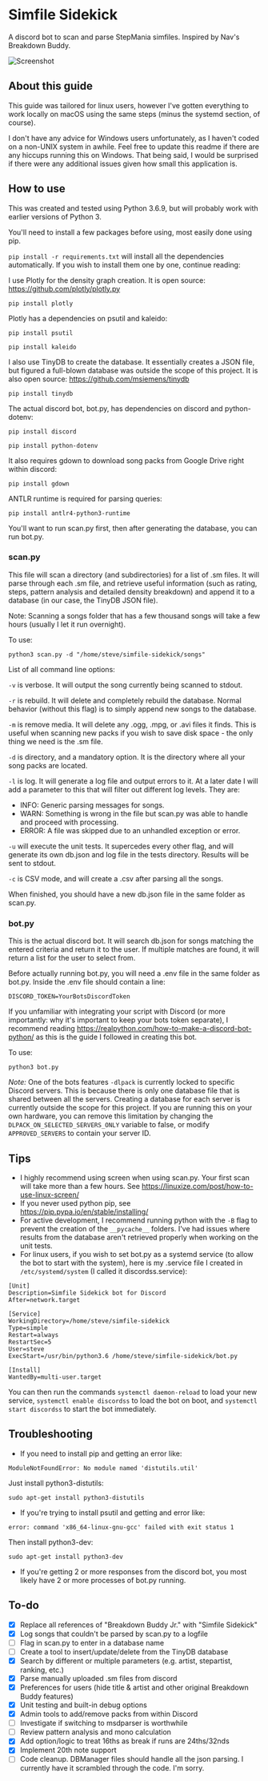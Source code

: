 # Simfile Sidekick

A discord bot to scan and parse StepMania simfiles. Inspired by Nav's Breakdown Buddy.

![Screenshot](images/screenshot.png)

## About this guide

This guide was tailored for linux users, however I've gotten everything to work locally on macOS using the same steps (minus the systemd section, of course).

I don't have any advice for Windows users unfortunately, as I haven't coded on a non-UNIX system in awhile. Feel free to update this readme if there are any hiccups running this on Windows. That being said, I would be surprised if there were any additional issues given how small this application is.

## How to use

This was created and tested using Python 3.6.9, but will probably work with earlier versions of Python 3.

You'll need to install a few packages before using, most easily done using pip.

`pip install -r requirements.txt` will install all the dependencies automatically. If you wish to install them one by one, continue reading:

I use Plotly for the density graph creation. It is open source:
https://github.com/plotly/plotly.py

`pip install plotly`

Plotly has a dependencies on psutil and kaleido:

`pip install psutil`

`pip install kaleido`

I also use TinyDB to create the database. It essentially creates a JSON file, but figured a full-blown database was outside the scope of this project. It is also open source:
https://github.com/msiemens/tinydb

`pip install tinydb`

The actual discord bot, bot.py, has dependencies on discord and python-dotenv:

`pip install discord`

`pip install python-dotenv`

It also requires gdown to download song packs from Google Drive right within discord:

`pip install gdown`

ANTLR runtime is required for parsing queries:

`pip install antlr4-python3-runtime`

You'll want to run scan.py first, then after generating the database, you can run bot.py.

### scan.py

This file will scan a directory (and subdirectories) for a list of .sm files. It will parse through each .sm file, and retrieve useful information (such as rating, steps, pattern analysis and detailed density breakdown) and append it to a database (in our case, the TinyDB JSON file).

Note: Scanning a songs folder that has a few thousand songs will take a few hours (usually I let it run overnight).

To use:

`python3 scan.py -d "/home/steve/simfile-sidekick/songs"`

List of all command line options:

`-v` is verbose. It will output the song currently being scanned to stdout.

`-r` is rebuild. It will delete and completely rebuild the database. Normal behavior (without this flag) is to simply append new songs to the database.

`-m` is remove media. It will delete any .ogg, .mpg, or .avi files it finds. This is useful when scanning new packs if you wish to save disk space - the only thing we need is the .sm file.

`-d` is directory, and a mandatory option. It is the directory where all your song packs are located.

`-l` is log. It will generate a log file and output errors to it. At a later date I will add a parameter to this that will filter out different log levels. They are:

- INFO: Generic parsing messages for songs.
- WARN: Something is wrong in the file but scan.py was able to handle and proceed with processing.
- ERROR: A file was skipped due to an unhandled exception or error.

`-u` will execute the unit tests. It supercedes every other flag, and will generate its own db.json and log file in the tests directory. Results will be sent to stdout.

`-c` is CSV mode, and will create a .csv after parsing all the songs.

When finished, you should have a new db.json file in the same folder as scan.py.

### bot.py

This is the actual discord bot. It will search db.json for songs matching the entered criteria and return it to the user. If multiple matches are found, it will return a list for the user to select from.

Before actually running bot.py, you will need a .env file in the same folder as bot.py. Inside the .env file should contain a line:

`DISCORD_TOKEN=YourBotsDiscordToken`

If you unfamiliar with integrating your script with Discord (or more importantly: why it's important to keep your bots token separate), I recommend reading https://realpython.com/how-to-make-a-discord-bot-python/ as this is the guide I followed in creating this bot.

To use:

`python3 bot.py`

_Note:_ One of the bots features `-dlpack` is currently locked to specific Discord servers. This is because there is only one database file that is shared between all the servers. Creating a database for each server is currently outside the scope for this project. If you are running this on your own hardware, you can remove this limitation by changing the `DLPACK_ON_SELECTED_SERVERS_ONLY` variable to false, or modify `APPROVED_SERVERS` to contain your server ID.

## Tips

- I highly recommend using screen when using scan.py. Your first scan will take more than a few hours. See https://linuxize.com/post/how-to-use-linux-screen/
- If you never used python pip, see https://pip.pypa.io/en/stable/installing/
- For active development, I recommend running python with the `-B` flag to prevent the creation of the `__pycache__` folders. I've had issues where results from the database aren't retrieved properly when working on the unit tests.
- For linux users, if you wish to set bot.py as a systemd service (to allow the bot to start with the system), here is my .service file I created in `/etc/systemd/system` (I called it discordss.service):

```
[Unit]
Description=Simfile Sidekick bot for Discord
After=network.target

[Service]
WorkingDirectory=/home/steve/simfile-sidekick
Type=simple
Restart=always
RestartSec=5
User=steve
ExecStart=/usr/bin/python3.6 /home/steve/simfile-sidekick/bot.py

[Install]
WantedBy=multi-user.target
```

You can then run the commands `systemctl daemon-reload` to load your new service, `systemctl enable discordss` to load the bot on boot, and `systemctl start discordss` to start the bot immediately.

## Troubleshooting

- If you need to install pip and getting an error like:

`ModuleNotFoundError: No module named 'distutils.util'`

Just install python3-distutils:

`sudo apt-get install python3-distutils`

- If you're trying to install psutil and getting and error like:

`error: command 'x86_64-linux-gnu-gcc' failed with exit status 1`

Then install python3-dev:

`sudo apt-get install python3-dev`

- If you're getting 2 or more responses from the discord bot, you most likely have 2 or more processes of bot.py running.

## To-do

- [x] Replace all references of "Breakdown Buddy Jr." with "Simfile Sidekick"
- [x] Log songs that couldn't be parsed by scan.py to a logfile
- [ ] Flag in scan.py to enter in a database name
- [ ] Create a tool to insert/update/delete from the TinyDB database
- [x] Search by different or multiple parameters (e.g. artist, stepartist, ranking, etc.)
- [x] Parse manually uploaded .sm files from discord
- [x] Preferences for users (hide title & artist and other original Breakdown Buddy features)
- [x] Unit testing and built-in debug options
- [x] Admin tools to add/remove packs from within Discord
- [ ] Investigate if switching to msdparser is worthwhile
- [ ] Review pattern analysis and mono calculation
- [x] Add option/logic to treat 16ths as break if runs are 24ths/32nds
- [x] Implement 20th note support
- [ ] Code cleanup. DBManager files should handle all the json parsing. I currently have it scrambled through the code. I'm sorry.
